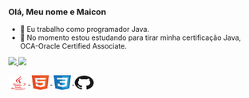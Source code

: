 ### Olá, Meu nome e Maicon 
- 🔭 Eu trabalho como programador Java.
- 🌱 No momento estou estudando para  tirar minha certificação  Java, OCA-Oracle Certified Associate.

<div>
  <a href="https://github.com/MaiconGSilva">
  <img height="160em" src="https://github-readme-stats.vercel.app/api?username=MaiconGSilva&show_icons=true&theme=dark&include_all_commits=true&count_private=true"/>
  <img height="160em" src="https://github-readme-stats.vercel.app/api/top-langs/?username=MaiconGSilva&layout=compact&langs_count=7&theme=dark"/>
</div>

 <div style="display: inline_block"><br>
  <img align="center" alt="Maicon-Java" height="30" width="40" src="https://raw.githubusercontent.com/devicons/devicon/master/icons//java/java-plain.svg">
  <img align="center" alt="Maicon-HTML" height="30" width="40" src="https://raw.githubusercontent.com/devicons/devicon/master/icons/html5/html5-original.svg">
  <img align="center" alt="Maicon-CSS" height="30" width="40" src="https://raw.githubusercontent.com/devicons/devicon/master/icons/css3/css3-original.svg">
  <img align="center" alt="Maicon-GuitHub" height="30" width="40" src="https://raw.githubusercontent.com/devicons/devicon/master/icons/github/github-original.svg">
</div>
 
 ##
